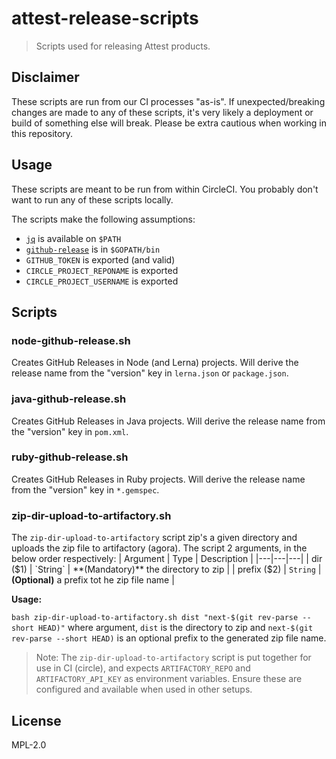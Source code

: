 # attest-release-scripts

> Scripts used for releasing Attest products.

## Disclaimer

These scripts are run from our CI processes "as-is". If unexpected/breaking changes are made to any of these scripts, it's very likely a deployment or build of something else will break. Please be extra cautious when working in this repository.

## Usage

These scripts are meant to be run from within CircleCI. You probably don't want to run any of these scripts locally.

The scripts make the following assumptions:

- [`jq`](https://stedolan.github.io/jq/) is available on `$PATH`
- [`github-release`](https://github.com/aktau/github-release) is in `$GOPATH/bin`
- `GITHUB_TOKEN` is exported (and valid)
- `CIRCLE_PROJECT_REPONAME` is exported
- `CIRCLE_PROJECT_USERNAME` is exported

## Scripts

### node-github-release.sh

Creates GitHub Releases in Node (and Lerna) projects. Will derive the release name from the "version" key in `lerna.json` or `package.json`.

### java-github-release.sh

Creates GitHub Releases in Java projects. Will derive the release name from the "version" key in `pom.xml`.

### ruby-github-release.sh

Creates GitHub Releases in Ruby projects. Will derive the release name from the "version" key in `*.gemspec`.

### zip-dir-upload-to-artifactory.sh

The `zip-dir-upload-to-artifactory` script zip's a given directory and uploads the zip file to artifactory (agora). The script 2 arguments, in the below order respectively:
| Argument | Type | Description |
|---|---|---|
| dir ($1) | `String` | **(Mandatory)** the directory to zip |
| prefix ($2) | `String` | **(Optional)** a prefix tot he zip file name |

**Usage:**

```bash zip-dir-upload-to-artifactory.sh dist "next-$(git rev-parse --short HEAD)"``` 
where argument, `dist`  is the directory to zip and `next-$(git rev-parse --short HEAD)` is an optional prefix to the generated zip file name.

>Note: The `zip-dir-upload-to-artifactory` script is put together for use in CI (circle), and expects `ARTIFACTORY_REPO` and `ARTIFACTORY_API_KEY` as environment variables. Ensure these are configured and available when used in other setups.

## License

MPL-2.0
